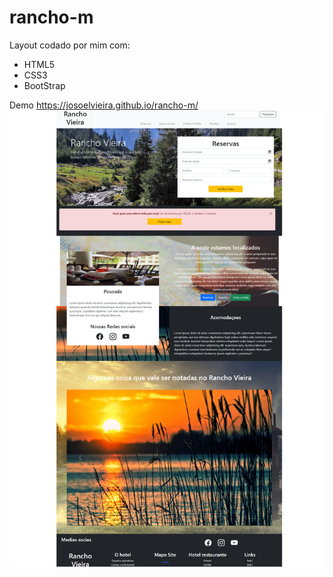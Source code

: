 # rancho-m
 Layout codado por mim com:
 
 * HTML5
 * CSS3
 * BootStrap

Demo
https://josoelvieira.github.io/rancho-m/
![](https://github.com/josoelvieira/portifolio/blob/main/img/rancho.png)
